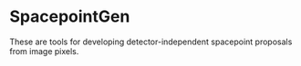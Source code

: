 # SpacepointGen

These are tools for developing detector-independent spacepoint proposals from image pixels.